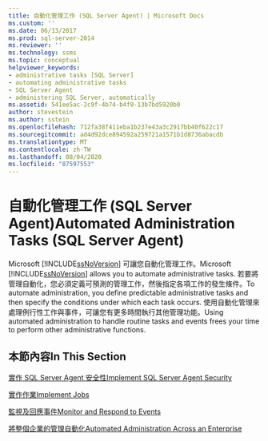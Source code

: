 ```yaml
---
title: 自動化管理工作 (SQL Server Agent) | Microsoft Docs
ms.custom: ''
ms.date: 06/13/2017
ms.prod: sql-server-2014
ms.reviewer: ''
ms.technology: ssms
ms.topic: conceptual
helpviewer_keywords:
- administrative tasks [SQL Server]
- automating administrative tasks
- SQL Server Agent
- administering SQL Server, automatically
ms.assetid: 541ee5ac-2c9f-4b74-b4f0-13b7bd5920b0
author: stevestein
ms.author: sstein
ms.openlocfilehash: 712fa38f411eba1b237e43a3c2917bb40f622c17
ms.sourcegitcommit: ad4d92dce894592a259721a1571b1d8736abacdb
ms.translationtype: MT
ms.contentlocale: zh-TW
ms.lasthandoff: 08/04/2020
ms.locfileid: "87597553"
---
```

# <a name="automated-administration-tasks-sql-server-agent"></a><span data-ttu-id="b7db1-102">自動化管理工作 (SQL Server Agent)</span><span class="sxs-lookup"><span data-stu-id="b7db1-102">Automated Administration Tasks (SQL Server Agent)</span></span>
  <span data-ttu-id="b7db1-103">Microsoft [!INCLUDE[ssNoVersion](../../includes/ssnoversion-md.md)] 可讓您自動化管理工作。</span><span class="sxs-lookup"><span data-stu-id="b7db1-103">Microsoft [!INCLUDE[ssNoVersion](../../includes/ssnoversion-md.md)] allows you to automate administrative tasks.</span></span> <span data-ttu-id="b7db1-104">若要將管理自動化，您必須定義可預測的管理工作，然後指定各項工作的發生條件。</span><span class="sxs-lookup"><span data-stu-id="b7db1-104">To automate administration, you define predictable administrative tasks and then specify the conditions under which each task occurs.</span></span> <span data-ttu-id="b7db1-105">使用自動化管理來處理例行性工作與事件，可讓您有更多時間執行其他管理功能。</span><span class="sxs-lookup"><span data-stu-id="b7db1-105">Using automated administration to handle routine tasks and events frees your time to perform other administrative functions.</span></span>  
  
## <a name="in-this-section"></a><span data-ttu-id="b7db1-106">本節內容</span><span class="sxs-lookup"><span data-stu-id="b7db1-106">In This Section</span></span>  
 [<span data-ttu-id="b7db1-107">實作 SQL Server Agent 安全性</span><span class="sxs-lookup"><span data-stu-id="b7db1-107">Implement SQL Server Agent Security</span></span>](implement-sql-server-agent-security.md)  
  
 [<span data-ttu-id="b7db1-108">實作作業</span><span class="sxs-lookup"><span data-stu-id="b7db1-108">Implement Jobs</span></span>](implement-jobs.md)  
  
 [<span data-ttu-id="b7db1-109">監視及回應事件</span><span class="sxs-lookup"><span data-stu-id="b7db1-109">Monitor and Respond to Events</span></span>](monitor-and-respond-to-events.md)  
  
 [<span data-ttu-id="b7db1-110">將整個企業的管理自動化</span><span class="sxs-lookup"><span data-stu-id="b7db1-110">Automated Administration Across an Enterprise</span></span>](automated-administration-across-an-enterprise.md)  
  
  
